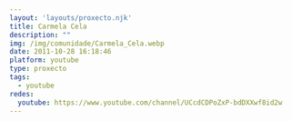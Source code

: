 ```yaml
---
layout: 'layouts/proxecto.njk'
title: Carmela Cela
description: ""
img: /img/comunidade/Carmela_Cela.webp
date: 2011-10-28 16:18:46
platform: youtube
type: proxecto
tags:
  - youtube
redes:
  youtube: https://www.youtube.com/channel/UCcdCDPoZxP-bdDXXwf8id2w
---
```

